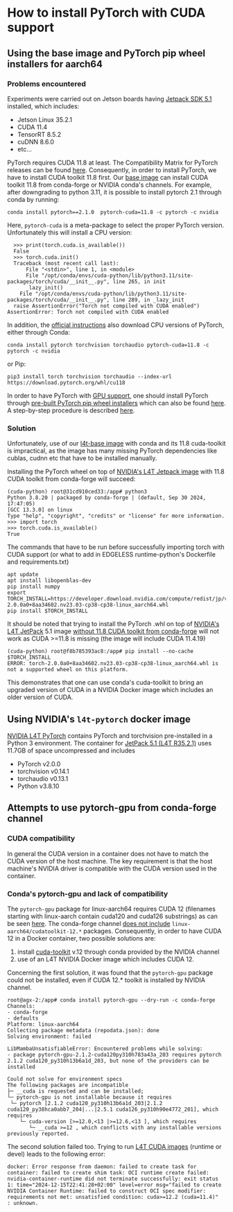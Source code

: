 # How to install PyTorch with CUDA support
## Using the base image and PyTorch pip wheel installers for aarch64
### Problems encountered 
Experiments were carried out on Jetson boards having [Jetpack SDK 5.1](https://developer.nvidia.com/embedded/jetpack-sdk-51) installed, which includes:
  - Jetson Linux 35.2.1
  - CUDA 11.4
  - TensorRT 8.5.2 
  - cuDNN 8.6.0 
  - etc...

PyTorch requires CUDA 11.8 at least. The Compatibility Matrix for PyTorch releases can be found [here](https://github.com/pytorch/pytorch/blob/main/RELEASE.md#release-compatibility-matrix).
Consequently, in order to install PyTorch, we have to install CUDA toolkit 11.8 first. 
Our [base image](../Dockerfiles/l4t-base.Dockerfile) can install CUDA toolkit 11.8 from conda-forge or NVIDIA conda's channels. For example, after downgrading to python 3.11, it is possible to install pytorch 2.1 through conda by running:
  ```
  conda install pytorch==2.1.0  pytorch-cuda=11.8 -c pytorch -c nvidia
  ```
Here, `pytorch-cuda` is a meta-package to select the proper PyTorch version. 
Unfortunately this will install a CPU version:
  ```
    >>> print(torch.cuda.is_available())
    False
    >>> torch.cuda.init()
    Traceback (most recent call last):
        File "<stdin>", line 1, in <module>
        File "/opt/conda/envs/cuda-python/lib/python3.11/site-packages/torch/cuda/__init__.py", line 265, in init
	    _lazy_init()
      File "/opt/conda/envs/cuda-python/lib/python3.11/site-packages/torch/cuda/__init__.py", line 289, in _lazy_init
	raise AssertionError("Torch not compiled with CUDA enabled")
  AssertionError: Torch not compiled with CUDA enabled
```
 In addition, the [official instructions](https://pytorch.org/) also download CPU versions of PyTorch, either through Conda:
```
conda install pytorch torchvision torchaudio pytorch-cuda=11.8 -c pytorch -c nvidia
```
or Pip:
``` 
pip3 install torch torchvision torchaudio --index-url https://download.pytorch.org/whl/cu118
```
In order to have PyTorch with <ins>GPU support</ins>, one should install PyTorch through [pre-built PyTorch pip wheel installers](https://forums.developer.nvidia.com/t/pytorch-for-jetson/72048) which can also be found [here](https://developer.download.nvidia.com/compute/redist/jp/). A step-by-step procedure is described [here](https://docs.nvidia.com/deeplearning/frameworks/install-pytorch-jetson-platform/index.html#).


### Solution

Unfortunately, use of our [l4t-base image](../Dockerfiles/l4t-base.Dockerfile) with conda and its 11.8 cuda-toolkit is impractical, as the image has many missing PyTorch dependencies like cublas, cudnn etc that have to be installed manually.

Installing the PyTorch wheel on top of [NVIDIA's L4T Jetpack image](https://catalog.ngc.nvidia.com/orgs/nvidia/containers/l4t-jetpack) with 11.8 CUDA toolkit from conda-forge will succeed:

```
(cuda-python) root@31cd910ced33:/app# python3
Python 3.8.20 | packaged by conda-forge | (default, Sep 30 2024, 17:47:05)
[GCC 13.3.0] on linux
Type "help", "copyright", "credits" or "license" for more information.
>>> import torch
>>> torch.cuda.is_available()
True
```

The commands that have to be run before successfully importing torch with CUDA support (or what to add in EDGELESS runtime-python's Dockerfile and requirements.txt) 
```
apt update
apt install libopenblas-dev
pip install numpy
export TORCH_INSTALL=https://developer.download.nvidia.com/compute/redist/jp/v51/pytorch/torch-2.0.0a0+8aa34602.nv23.03-cp38-cp38-linux_aarch64.whl
pip install $TORCH_INSTALL
```

It should be noted that trying to install the PyTorch .whl on top of [NVIDIA's L4T JetPack](https://catalog.ngc.nvidia.com/orgs/nvidia/containers/l4t-jetpack) 5.1 image <u>without 11.8 CUDA toolkit from conda-forge</u> will not work as CUDA >=11.8 is missing (the image will include CUDA 11.4.19)
```
(cuda-python) root@f8b785393ac8:/app# pip install --no-cache $TORCH_INSTALL
ERROR: torch-2.0.0a0+8aa34602.nv23.03-cp38-cp38-linux_aarch64.whl is not a supported wheel on this platform.
```

This demonstrates that one can use conda's cuda-toolkit to bring an upgraded version of CUDA in a NVIDIA Docker image which includes an older version of CUDA.

## Using NVIDIA's `l4t-pytorch` docker image

[NVIDIA L4T PyTorch](https://catalog.ngc.nvidia.com/orgs/nvidia/containers/l4t-pytorch) contains PyTorch and torchvision pre-installed in a Python 3 environment. The container for [JetPack 5.1 (L4T R35.2.1)](nvcr.io/nvidia/l4t-pytorch:r35.2.1-pth2.0-py3) uses 11.7GB of space uncompressed and includes
 - PyTorch v2.0.0
 - torchvision v0.14.1
 - torchaudio v0.13.1
 - Python v3.8.10

## Attempts to use pytorch-gpu from conda-forge channel
### CUDA compatibility
In general the CUDA version in a container does not have to match the CUDA version of the host machine. The key requirement is that the host machine's NVIDIA driver is compatible with the CUDA version used in the container.
### Conda's pytorch-gpu and lack of compatibility
The `pytorch-gpu` package for linux-aarch64 requires CUDA 12 (filenames starting with linux-aarch contain cuda120 and cuda126 substrings) 
as can be seen [here](https://anaconda.org/conda-forge/pytorch-gpu/files?sort=basename&sort_order=desc). The conda-forge channel [does not include](https://anaconda.org/conda-forge/cudatoolkit/files?page=3&sort=basename&sort_order=asc) `linux-aarch64/cudatoolkit-12.*` packages. Consequently, in order to have CUDA 12 in a Docker container, two possible solutions are:
  1) install [cuda-toolkit](https://anaconda.org/nvidia/cuda-toolkit) v.12 through conda provided by the NVIDIA channel
  2) use of an L4T NVIDIA Docker image which includes CUDA 12. 

  Concerning the first solution, it was found that the `pytorch-gpu` package could not be installed, even if CUDA 12.* toolkit is installed by NVIDIA channel.
  ```
  root@agx-2:/app# conda install pytorch-gpu --dry-run -c conda-forge
Channels:
 - conda-forge
 - defaults
Platform: linux-aarch64
Collecting package metadata (repodata.json): done
Solving environment: failed

LibMambaUnsatisfiableError: Encountered problems while solving:
  - package pytorch-gpu-2.1.2-cuda120py310h783a43a_203 requires pytorch 2.1.2 cuda120_py310h13b6a1d_203, but none of the providers can be installed

Could not solve for environment specs
The following packages are incompatible
├─ __cuda is requested and can be installed;
└─ pytorch-gpu is not installable because it requires
   └─ pytorch [2.1.2 cuda120_py310h13b6a1d_203|2.1.2 cuda120_py38hca0abb7_204|...|2.5.1 cuda126_py310h90e4772_201], which requires
      └─ cuda-version [>=12.0,<13 |>=12.6,<13 ], which requires
         └─ __cuda >=12 , which conflicts with any installable versions previously reported.
``` 

The second solution failed too. Trying to run [L4T CUDA images](https://catalog.ngc.nvidia.com/orgs/nvidia/containers/l4t-cuda) (runtime or devel) leads to the following error:
```
docker: Error response from daemon: failed to create task for container: failed to create shim task: OCI runtime create failed: nvidia-container-runtime did not terminate successfully: exit status 1: time="2024-12-15T22:41:28+02:00" level=error msg="failed to create NVIDIA Container Runtime: failed to construct OCI spec modifier: requirements not met: unsatisfied condition: cuda>=12.2 (cuda=11.4)"
: unknown.
```